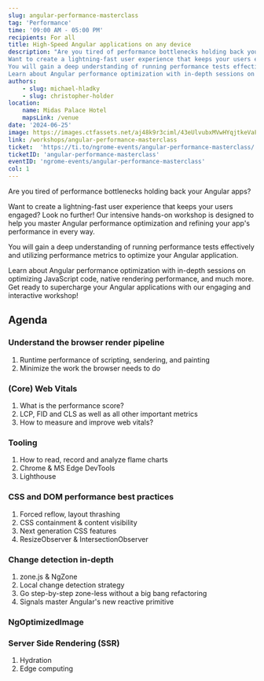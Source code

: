 ```yaml
---
slug: angular-performance-masterclass
tag: 'Performance'
time: '09:00 AM - 05:00 PM'
recipients: For all
title: High-Speed Angular applications on any device
description: "Are you tired of performance bottlenecks holding back your Angular apps?
Want to create a lightning-fast user experience that keeps your users engaged? Look no further! Our intensive hands-on workshop is designed to help you master Angular performance optimization and refining your app’s performance in every way.
You will gain a deep understanding of running performance tests effectively and utilizing performance metrics to optimize your Angular application.
Learn about Angular performance optimization with in-depth sessions on optimizing JavaScript code, native rendering performance, and much more. Get ready to supercharge your Angular applications with our engaging and interactive workshop!"
authors: 
    - slug: michael-hladky
    - slug: christopher-holder
location: 
    name: Midas Palace Hotel
    mapsLink: /venue
date: '2024-06-25'
image: https://images.ctfassets.net/aj48k9r3ciml/43eUlvubxMVwHYqjtkeVaF/34255b1004168cba1be9497d219c237e/Angular_Performance_-_Full_Masterclass.png
link: /workshops/angular-performance-masterclass
ticket:  'https://ti.to/ngrome-events/angular-performance-masterclass/'
ticketID: 'angular-performance-masterclass'
eventID: 'ngrome-events/angular-performance-masterclass'
col: 1
---
```


Are you tired of performance bottlenecks holding back your Angular apps?

Want to create a lightning-fast user experience that keeps your users engaged? Look no further! Our intensive hands-on workshop is designed to help you master Angular performance optimization and refining your app's performance in every way.

You will gain a deep understanding of running performance tests effectively and utilizing performance metrics to optimize your Angular application.

Learn about Angular performance optimization with in-depth sessions on optimizing JavaScript code, native rendering performance, and much more. Get ready to supercharge your Angular applications with our engaging and interactive workshop!

## Agenda

### Understand the browser render pipeline
1. Runtime performance of scripting, sendering, and painting
2. Minimize the work the browser needs to do

### (Core) Web Vitals
1. What is the performance score?
2. LCP, FID and CLS as well as all other important metrics
3. How to measure and improve web vitals?

### Tooling
1. How to read, record and analyze flame charts
2. Chrome & MS Edge DevTools
3. Lighthouse

### CSS and DOM performance best practices
1. Forced reflow, layout thrashing
2. CSS containment & content visibility
3. Next generation CSS features
4. ResizeObserver & IntersectionObserver

### Change detection in-depth
1. zone.js & NgZone
2. Local change detection strategy
3. Go step-by-step zone-less without a big bang refactoring
4. Signals master Angular's new reactive primitive

### NgOptimizedImage

### Server Side Rendering (SSR)
1. Hydration
2. Edge computing